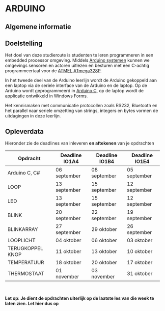 # ARDUINO #

## Algemene informatie ##

## Doelstelling
Het doel van deze studieroute is studenten te leren programmeren in een embedded processor omgeving. Middels [Arduino systemen](https://www.arduino.cc/) kunnen we omgevings sensoren en actoren uitlezen en besturen met een C-achtig programmeertaal voor de [ATMEL ATmega328P](http://www.atmel.com/images/Atmel-8271-8-bit-AVR-Microcontroller-ATmega48A-48PA-88A-88PA-168A-168PA-328-328P_datasheet_Complete.pdf).

In het tweede deel van de Arduino leerlijn wordt de Arduino gekoppeld aan een laptop via de seriele interface van de Arduino en de laptop. Op de Arduino wordt geprogrammeerd in [Arduino C](https://www.arduino.cc/en/Reference/HomePage), op de laptop wordt de applicatie ontwikkeld in Windows Forms. 

Het kennismaken met communicatie protocollen zoals RS232, Bluetooth en het parallel naar seriele omzetting van strings, integers en bytes vormen de uitdagingen in deze leerlijn.

## Opleverdata
Hieronder zie de deadlines van inleveren **en aftekenen** van je opdrachten

|Opdracht              | Deadline **IO1A4**   | Deadline **IO1B4** |Deadline **IO1E4**  |
|--------------------  |--------------------- | ------------------ | ------------------ |
| Arduino C, C#        | 06 september         | 08 september       | 05 september       |
| LOOP                 | 13 september         | 15 september       | 12 september       |
| LED                  | 13 september         | 15 september       | 12 september       |
| BLINK                | 20 september         | 22 september       | 19 september       |
| BLINKARRAY           | 27 september         | 29 oktober         | 26 september       |
| LOOPLICHT            | 04 oktober           | 06 oktober         | 03 oktober         |
| TERUGKOPPEL KNOP     | 11 oktober           | 13 oktober         | 10 oktober         |
| TEMPERATUUR          | 18 oktober           | 20 oktober         | 17 oktober         |
| THERMOSTAAT          | 01 november          | 03 november        | 31 oktober         |
								
<br> 

**Let op: Je dient de opdrachten uiterlijk op de laatste les van die week te laten zien. Let hier dus op** 

